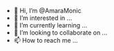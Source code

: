 - 👋 Hi, I’m @AmaraMonic
- 👀 I’m interested in ...
- 🌱 I’m currently learning ...
- 💞️ I’m looking to collaborate on ...
- 📫 How to reach me ...

<!---
AmaraMonic/AmaraMonic is a ✨ special ✨ repository because its `README.md` (this file) appears on your GitHub profile.
You can click the Preview link to take a look at your changes.
--->
